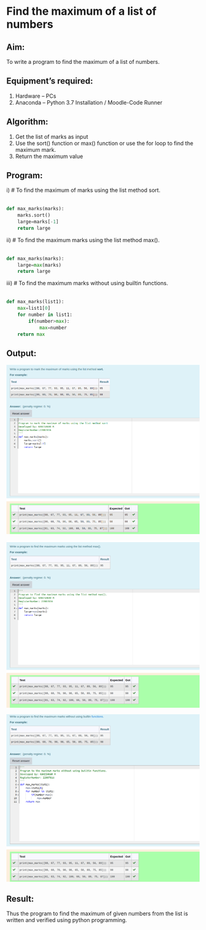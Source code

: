 # Find the maximum of a list of numbers

## Aim:

To write a program to find the maximum of a list of numbers.

## Equipment’s required:

1.	Hardware – PCs
2.	Anaconda – Python 3.7 Installation / Moodle-Code Runner

## Algorithm:

1.	Get the list of marks as input
2.	Use the sort() function or max() function or use the for loop to find the maximum mark.
3.	Return the maximum value

## Program:

i)	# To find the maximum of marks using the list method sort.
```Python

def max_marks(marks):
    marks.sort()
    large=marks[-1]
    return large

```

ii)	# To find the maximum marks using the list method max().
```Python

def max_marks(marks):
    large=max(marks)
    return large


```

iii) # To find the maximum marks without using builtin functions.
```Python

def max_marks(list1):
    max=list1[0]
    for number in list1:
        if(number>max):
            max=number
    return max    

```


## Output:

![](max1.png)

![](max2.png)

![](max3.png)

## Result:

Thus the program to find the maximum of given numbers from the list is written and verified using python programming.